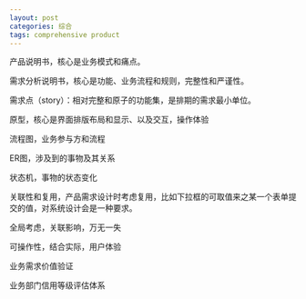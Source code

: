 ```yaml
---
layout: post
categories: 综合
tags: comprehensive product
---
```


产品说明书，核心是业务模式和痛点。

需求分析说明书，核心是功能、业务流程和规则，完整性和严谨性。

需求点（story）：相对完整和原子的功能集，是排期的需求最小单位。

原型，核心是界面排版布局和显示、以及交互，操作体验

流程图，业务参与方和流程

ER图，涉及到的事物及其关系

状态机，事物的状态变化

关联性和复用，产品需求设计时考虑复用，比如下拉框的可取值来之某一个表单提交的值，对系统设计会是一种要求。



全局考虑，关联影响，万无一失

可操作性，结合实际，用户体验



业务需求价值验证

业务部门信用等级评估体系